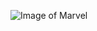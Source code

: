 ![Image of Marvel](http://t2.gstatic.com/images?q=tbn:ANd9GcSyspmh2NEJYnN4M0hwIe5TjP74S5H1XA1vpEffYbaNvmXj1nVK)
